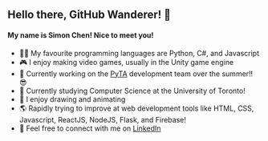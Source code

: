 ## Hello there, GitHub Wanderer! 👋
#### My name is Simon Chen! Nice to meet you!
- 👨‍💻 My favourite programming languages are Python, C#, and Javascript
- 🎮 I enjoy making video games, usually in the Unity game engine
- 🐍 Currently working on the [PyTA](https://github.com/pyta-uoft/pyta) development team over the summer!! 😎
- 🌲 Currently studying Computer Science at the University of Toronto!
- 🎨 I enjoy drawing and animating
- 🌎 Rapidly trying to improve at web development tools like HTML, CSS, Javascript, ReactJS, NodeJS, Flask, and Firebase!
- 💬 Feel free to connect with me on [LinkedIn](https://www.linkedin.com/in/simon-chen-58a117208/)
